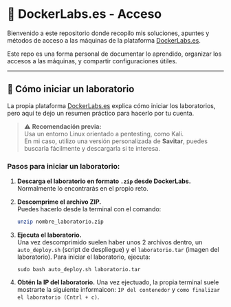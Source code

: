 # 🐳 DockerLabs.es - Acceso

Bienvenido a este repositorio donde recopilo mis soluciones, apuntes y métodos de acceso a las máquinas de la plataforma [DockerLabs.es](https://dockerlabs.es).

Este repo es una forma personal de documentar lo aprendido, organizar los accesos a las máquinas, y compartir configuraciones útiles.

---

## 🧪 Cómo iniciar un laboratorio

La propia plataforma [DockerLabs.es](https://dockerlabs.es) explica cómo iniciar los laboratorios, pero aquí te dejo un resumen práctico para hacerlo por tu cuenta.

> ⚠️ **Recomendación previa:**  
> Usa un entorno Linux orientado a pentesting, como Kali.  
> En mi caso, utilizo una versión personalizada de **Savitar**, puedes buscarla fácilmente y descargarla si te interesa.

### Pasos para iniciar un laboratorio:

1. **Descarga el laboratorio en formato `.zip` desde DockerLabs.**  
   Normalmente lo encontrarás en el propio reto.


2. **Descomprime el archivo ZIP.**  
   Puedes hacerlo desde la terminal con el comando:

   ```bash
   unzip nombre_laboratorio.zip
   ```
3. **Ejecuta el laboratorio.**  
   Una vez descomprimido suelen haber unos 2 archivos dentro, un ``auto_deploy.sh`` (script de despliegue) y el  ``laboratorio.tar`` (imagen del laboratorio).
   Para iniciar el laboratorio, ejecuta:
   ```
   sudo bash auto_deploy.sh laboratorio.tar
   ```
4. **Obtén la IP del laboratorio.**
   Una vez ejectuado, la propia terminal suele mostrarte la siguiente informaicon: ``IP del contenedor`` y ``como finalizar el laboratorio (Cntrl + c)``.    
